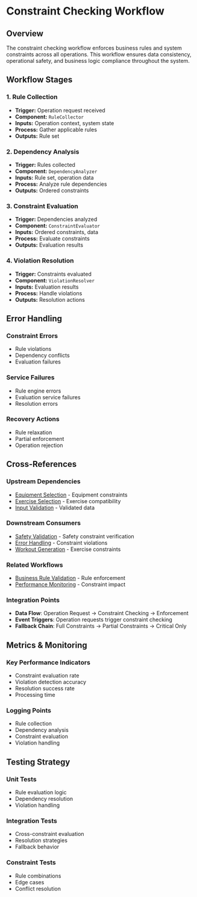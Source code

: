# Constraint Checking Workflow

## Overview

The constraint checking workflow enforces business rules and system constraints across all operations. This workflow ensures data consistency, operational safety, and business logic compliance throughout the system.

## Workflow Stages

### 1. Rule Collection
- **Trigger:** Operation request received
- **Component:** `RuleCollector`
- **Inputs:** Operation context, system state
- **Process:** Gather applicable rules
- **Outputs:** Rule set

### 2. Dependency Analysis
- **Trigger:** Rules collected
- **Component:** `DependencyAnalyzer`
- **Inputs:** Rule set, operation data
- **Process:** Analyze rule dependencies
- **Outputs:** Ordered constraints

### 3. Constraint Evaluation
- **Trigger:** Dependencies analyzed
- **Component:** `ConstraintEvaluator`
- **Inputs:** Ordered constraints, data
- **Process:** Evaluate constraints
- **Outputs:** Evaluation results

### 4. Violation Resolution
- **Trigger:** Constraints evaluated
- **Component:** `ViolationResolver`
- **Inputs:** Evaluation results
- **Process:** Handle violations
- **Outputs:** Resolution actions

## Error Handling

### Constraint Errors
- Rule violations
- Dependency conflicts
- Evaluation failures

### Service Failures
- Rule engine errors
- Evaluation service failures
- Resolution errors

### Recovery Actions
- Rule relaxation
- Partial enforcement
- Operation rejection

## Cross-References

### Upstream Dependencies
- [Equipment Selection](../user-interactions/equipment-selection-workflow.md) - Equipment constraints
- [Exercise Selection](../ai-generation/exercise-selection-workflow.md) - Exercise compatibility
- [Input Validation](./input-validation-workflow.md) - Validated data

### Downstream Consumers
- [Safety Validation](./safety-validation-workflow.md) - Safety constraint verification
- [Error Handling](../system-orchestration/error-handling-workflow.md) - Constraint violations
- [Workout Generation](../ai-generation/workout-generation-workflow.md) - Exercise constraints

### Related Workflows
- [Business Rule Validation](./input-validation-workflow.md#business-rules) - Rule enforcement
- [Performance Monitoring](../monitoring-observability/performance-monitoring-workflow.md) - Constraint impact

### Integration Points
- **Data Flow**: Operation Request → Constraint Checking → Enforcement
- **Event Triggers**: Operation requests trigger constraint checking
- **Fallback Chain**: Full Constraints → Partial Constraints → Critical Only

## Metrics & Monitoring

### Key Performance Indicators
- Constraint evaluation rate
- Violation detection accuracy
- Resolution success rate
- Processing time

### Logging Points
- Rule collection
- Dependency analysis
- Constraint evaluation
- Violation handling

## Testing Strategy

### Unit Tests
- Rule evaluation logic
- Dependency resolution
- Violation handling

### Integration Tests
- Cross-constraint evaluation
- Resolution strategies
- Fallback behavior

### Constraint Tests
- Rule combinations
- Edge cases
- Conflict resolution 